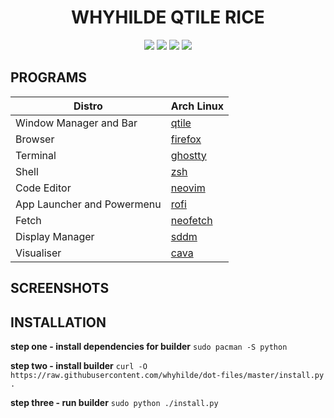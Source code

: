 <h1 align="center"> WHYHILDE QTILE RICE </h1>

<p align="center">
  <img src="https://img.shields.io/github/last-commit/whyhilde/dot-files?&style=for-the-badge&color=89b4fa&logo=git&logoColor=cdd6f4&labelColor=1e1e2e">
  <img src="https://img.shields.io/github/issues/whyhilde/dot-files?style=for-the-badge&color=89b4fa&logoColor=cdd6f4&labelColor=1e1e2e">
  <img src="https://img.shields.io/github/stars/whyhilde/dot-files?style=for-the-badge&color=89b4fa&logoColor=cdd6f4&labelColor=1e1e2e">
  <img src="https://img.shields.io/github/repo-size/whyhilde/dot-files?style=for-the-badge&color=89b4fa&logoColor=cdd6f4&labelColor=1e1e2e">
</p>


## PROGRAMS

| Distro                     | Arch Linux                                           |
| -------------------------- | ---------------------------------------------------- |
| Window Manager and Bar     | [qtile](https://qtile.org/)                          |
| Browser                    | [firefox](https://github.com/topics/firefox-browser) |
| Terminal                   | [ghostty](https://ghostty.org/)                      |
| Shell                      | [zsh](https://www.zsh.org/)                          |
| Code Editor                | [neovim](https://github.com/neovim/neovim)           |
| App Launcher and Powermenu | [rofi](https://github.com/davatorium/rofi)           |
| Fetch                      | [neofetch](https://github.com/dylanaraps/neofetch)   |
| Display Manager            | [sddm](https://github.com/sddm/sddm)                 |
| Visualiser                 | [cava](https://github.com/karlstav/cava)             |


## SCREENSHOTS



## INSTALLATION

**step one - install dependencies for builder**
`sudo pacman -S python`

**step two - install builder**
`curl -O https://raw.githubusercontent.com/whyhilde/dot-files/master/install.py .`

**step three - run builder**
`sudo python ./install.py`
